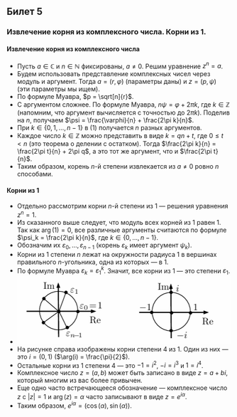 ## Билет 5

### Извлечение корня из комплексного числа. Корни из 1.

#### Извлечение корня из комплексного числа

- Пусть $a \in \mathbb{C}$ и $n \in \mathbb{N}$ фиксированы, $a \neq 0$. Решим уравнение $z^n = a$.
- Будем использовать представление комплексных чисел через модуль и аргумент. Тогда $a = (r, \varphi)$ (параметры даны) и $z = (p, \psi)$ (эти параметры мы ищем).
- По формуле Муавра, $p = \sqrt[n]{r}$.
- С аргументом сложнее. По формуле Муавра, $n\psi = \varphi + 2\pi k$, где $k \in \mathbb{Z}$ (напомним, что аргумент вычисляется с точностью до $2\pi k$). Поделив на $n$, получаем $\psi = \frac{\varphi}{n} + \frac{2\pi k}{n}$.
- При $k \in \{0, 1, \ldots, n-1\}$ в (1) получается $n$ разных аргументов.
- Каждое число $k \in \mathbb{Z}$ можно представить в виде $k = qn + t$, где $0 \leq t < n$ (это теорема о делении с остатком). Тогда $\frac{2\pi k}{n} = \frac{2\pi t}{n} + 2\pi q$, а это тот же аргумент, что и $\frac{2\pi t}{n}$.
- Таким образом, корень $n$-й степени извлекается из $a \neq 0$ ровно $n$ способами.

#### Корни из 1

- Отдельно рассмотрим корни $n$-й степени из 1 — решения уравнения $z^n = 1$.
- Из сказанного выше следует, что модуль всех корней из 1 равен 1. Так как $\arg(1) = 0$, все различные аргументы считаются по формуле $\psi_k = \frac{2\pi k}{n}$, где $k \in \{0, \ldots, n-1\}$.
- Обозначим их $\varepsilon_0, \ldots, \varepsilon_{n-1}$ (корень $\varepsilon_k$ имеет аргумент $\psi_k$).
- Корни из 1 степени $n$ лежат на окружности радиуса 1 в вершинах правильного $n$-угольника, одна из которых — в 1.
- По формуле Муавра $\varepsilon_k = \varepsilon_1^k$. Значит, все корни из 1 — это степени $\varepsilon_1$.
- ![krugi.png](krugi.png)
- На рисунке справа изображены корни степени 4 из 1. Один из них — это $i = (0,1)$ ($\arg(i) = \frac{\pi}{2}$).
- Остальные корни из 1 степени 4 — это $-1 = i^2$, $-i = i^3$ и $1 = i^4$.
- Комплексное число $z = (a,b)$ может быть записано в виде $z = a + bi$, который многим из вас более привычен.
- Еще одно часто встречающееся обозначение — комплексное число $z$ с $|z| = 1$ и $\arg(z) = \alpha$ часто записывают в виде $z = e^{i\alpha}$.
- Таким образом, $e^{i\alpha} = (\cos(\alpha), \sin(\alpha))$.
